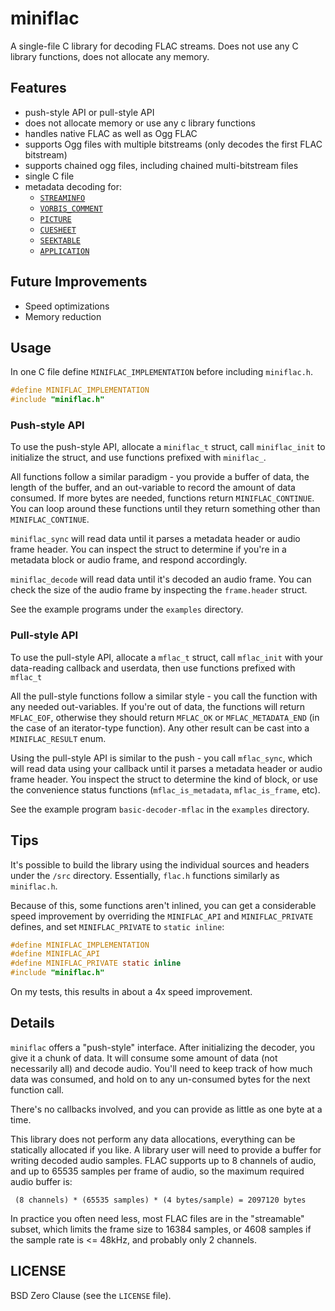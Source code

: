 # miniflac

A single-file C library for decoding FLAC streams. Does not use any C library
functions, does not allocate any memory.

## Features

* push-style API or pull-style API
* does not allocate memory or use any c library functions
* handles native FLAC as well as Ogg FLAC
* supports Ogg files with multiple bitstreams (only decodes the first FLAC bitstream)
* supports chained ogg files, including chained multi-bitstream files
* single C file
* metadata decoding for:
  * [`STREAMINFO`](https://xiph.org/flac/format.html#metadata_block_streaminfo)
  * [`VORBIS_COMMENT`](https://xiph.org/flac/format.html#metadata_block_vorbis_comment)
  * [`PICTURE`](https://xiph.org/flac/format.html#metadata_block_picture)
  * [`CUESHEET`](https://xiph.org/flac/format.html#metadata_block_cuesheet)
  * [`SEEKTABLE`](https://xiph.org/flac/format.html#metadata_block_seektable)
  * [`APPLICATION`](https://xiph.org/flac/format.html#metadata_block_application)

## Future Improvements

* Speed optimizations
* Memory reduction

## Usage

In one C file define `MINIFLAC_IMPLEMENTATION` before including `miniflac.h`.

```c
#define MINIFLAC_IMPLEMENTATION
#include "miniflac.h"
```

### Push-style API

To use the push-style API, allocate a `miniflac_t` struct, call
`miniflac_init` to initialize the struct, and use functions prefixed
with `miniflac_`.

All functions follow a similar paradigm - you provide a buffer of data,
the length of the buffer, and an out-variable to record the amount of data
consumed. If more bytes are needed, functions return `MINIFLAC_CONTINUE`. You can
loop around these functions until they return something other than
`MINIFLAC_CONTINUE`.

`miniflac_sync` will read data until it parses a metadata header or audio
frame header. You can inspect the struct to determine if you're in a
metadata block or audio frame, and respond accordingly.

`miniflac_decode` will read data until it's decoded an audio frame. You can
check the size of the audio frame by inspecting the `frame.header` struct.

See the example programs under the `examples` directory.

### Pull-style API

To use the pull-style API, allocate a `mflac_t` struct, call `mflac_init`
with your data-reading callback and userdata, then use functions
prefixed with `mflac_t`

All the pull-style functions follow a similar style - you call the
function with any needed out-variables. If you're out of data, the
functions will return `MFLAC_EOF`, otherwise they should return
`MFLAC_OK` or `MFLAC_METADATA_END` (in the case of an iterator-type
function). Any other result can be cast into a `MINIFLAC_RESULT`
enum.

Using the pull-style API is similar to the push - you call
`mflac_sync`, which will read data using your callback until
it parses a metadata header or audio frame header. You inspect
the struct to determine the kind of block, or use the convenience
status functions (`mflac_is_metadata`, `mflac_is_frame`, etc).

See the example program `basic-decoder-mflac` in the `examples` directory.

## Tips

It's possible to build the library using the individual sources
and headers under the `/src` directory. Essentially, `flac.h` functions
similarly as `miniflac.h`.

Because of this, some functions aren't inlined, you can get a
considerable speed improvement by overriding the `MINIFLAC_API` and `MINIFLAC_PRIVATE` defines, and set `MINIFLAC_PRIVATE` to `static inline`:

```c
#define MINIFLAC_IMPLEMENTATION
#define MINIFLAC_API
#define MINIFLAC_PRIVATE static inline
#include "miniflac.h"
```

On my tests, this results in about a 4x speed improvement.


## Details

`miniflac` offers a "push-style" interface. After initializing the decoder,
you give it a chunk of data. It will consume some amount of data (not
necessarily all) and decode audio. You'll need to keep track of how
much data was consumed, and hold on to any un-consumed bytes for
the next function call.

There's no callbacks involved, and you can provide as little as one byte
at a time.

This library does not perform any data allocations, everything can be
statically allocated if you like. A library user will need to provide
a buffer for writing decoded audio samples. FLAC supports up to 8 channels
of audio, and up to 65535 samples per frame of audio, so the maximum
required audio buffer is:

` (8 channels) * (65535 samples) * (4 bytes/sample) = 2097120 bytes`

In practice you often need less, most FLAC files are in the "streamable"
subset, which limits the frame size to 16384 samples, or 4608 samples if the
sample rate is <= 48kHz, and probably only 2 channels.

## LICENSE

BSD Zero Clause (see the `LICENSE` file).
